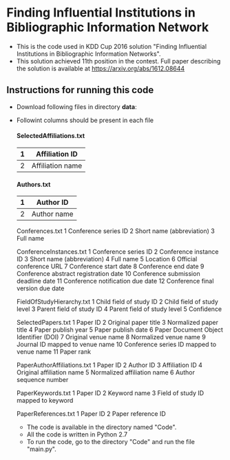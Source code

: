 # Finding Influential Institutions in Bibliographic Information Network
- This is the code used in KDD Cup 2016 solution "Finding Influential Institutions in Bibliographic Information Networks".
- This solution achieved 11th position in the contest. Full paper describing the solution is available at https://arxiv.org/abs/1612.08644


## Instructions for running this code
- Download following files in directory **data**:
- Followint columns should be present in each file

    #### SelectedAffiliations.txt
    |1|Affiliation ID|
    |-|--------------|
    |2|Affiliation name|

    #### Authors.txt
    |1|Author ID|
    |-|----------|
    |2|Author name|

    Conferences.txt
    1	Conference series ID
    2	Short name (abbreviation)
    3	Full name

    ConferenceInstances.txt
    1	Conference series ID
    2	Conference instance ID
    3	Short name (abbreviation)
    4	Full name
    5	Location
    6	Official conference URL
    7	Conference start date
    8	Conference end date
    9	Conference abstract registration date
    10	Conference submission deadline date
    11	Conference notification due date
    12	Conference final version due date

    FieldOfStudyHierarchy.txt
    1	Child field of study ID
    2	Child field of study level
    3	Parent field of study ID
    4	Parent field of study level
    5	Confidence

    SelectedPapers.txt
    1	Paper ID
    2	Original paper title
    3	Normalized paper title
    4	Paper publish year
    5	Paper publish date 
    6	Paper Document Object Identifier (DOI)
    7	Original venue name
    8	Normalized venue name
    9	Journal ID mapped to venue name
    10	Conference series ID mapped to venue name
    11	Paper rank

    PaperAuthorAffiliations.txt
    1	Paper ID
    2	Author ID
    3	Affiliation ID 
    4	Original affiliation name
    5	Normalized affiliation name
    6	Author sequence number

    PaperKeywords.txt
    1	Paper ID
    2	Keyword name
    3	Field of study ID mapped to keyword

    PaperReferences.txt
    1	Paper ID
    2	Paper reference ID

    -  The code is available in the directory named "Code".
    -  All the code is written in Python 2.7
    -  To run the code, go to the directory "Code" and run the file "main.py".
